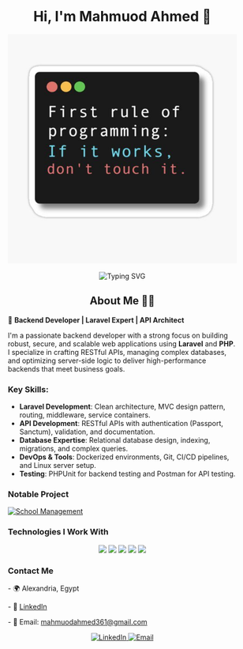 <!-- Adding background to the whole README -->
<div style="background-image: url('https://www.pinterest.com/pin/60939401203497006'); background-size: cover; padding: 20px;">
  <h1 align="center">Hi, I'm Mahmuod Ahmed 👋</h1>

  <p align="center">
    <img src="https://github.com/Mahmuod-Eldeep/project-x/blob/main/Programming%20Stickers%20for%20Sale.jpg" width="600" alt="Programming Stickers for Sale" />
  </p>

  <p align="center">
    <img src="https://readme-typing-svg.herokuapp.com?font=Fira+Code&size=24&pause=1000&color=F05340&center=true&vCenter=true&width=600&lines=Laravel+Backend+Developer;RESTful+API+Expert;MySQL+%7C+PHP+%7C+Docker;Clean+%26+Secure+Code;Scalable+Backend+Applications" alt="Typing SVG" />
  </p>

  <h2 align="center">About Me 👨‍💻</h2>
  <p>🔧 <strong>Backend Developer | Laravel Expert | API Architect</strong></p>

  <p>I'm a passionate backend developer with a strong focus on building robust, secure, and scalable web applications using <strong>Laravel</strong> and <strong>PHP</strong>. I specialize in crafting RESTful APIs, managing complex databases, and optimizing server-side logic to deliver high-performance backends that meet business goals.</p>

  <h3>Key Skills:</h3>
  <ul>
    <li><strong>Laravel Development</strong>: Clean architecture, MVC design pattern, routing, middleware, service containers.</li>
    <li><strong>API Development</strong>: RESTful APIs with authentication (Passport, Sanctum), validation, and documentation.</li>
    <li><strong>Database Expertise</strong>: Relational database design, indexing, migrations, and complex queries.</li>
    <li><strong>DevOps & Tools</strong>: Dockerized environments, Git, CI/CD pipelines, and Linux server setup.</li>
    <li><strong>Testing</strong>: PHPUnit for backend testing and Postman for API testing.</li>
  </ul>

  <h3>Notable Project</h3>
  <p>
    <a href="https://github.com/Mahmuod-Eldeep/School-Managment">
      <img src="https://img.shields.io/badge/School%20Management-Laravel%20%7C%20MySQL%20%7C%20API%20Development-0f5f76?style=for-the-badge&logo=laravel&logoColor=white" alt="School Management" />
    </a>
  </p>

  <h3>Technologies I Work With</h3>
  <p align="center">
    <img src="https://img.shields.io/badge/Laravel-F05340?style=for-the-badge&logo=laravel&logoColor=white" />
    <img src="https://img.shields.io/badge/PHP-777BB4?style=for-the-badge&logo=php&logoColor=white" />
    <img src="https://img.shields.io/badge/MySQL-4479A1?style=for-the-badge&logo=mysql&logoColor=white" />
    <img src="https://img.shields.io/badge/REST_API-005571?style=for-the-badge&logo=rest&logoColor=white" />
    <img src="https://img.shields.io/badge/Docker-2496ED?style=for-the-badge&logo=docker&logoColor=white" />
  </p>

  <h3>Contact Me</h3>
  <p>- 🌍 Alexandria, Egypt</p>
  <p>- 💼 <a href="https://www.linkedin.com/in/mahmuod-ahmed-5a4280311">LinkedIn</a></p>
  <p>- 📧 Email: <a href="mailto:mahmuodahmed361@gmail.com">mahmuodahmed361@gmail.com</a></p>

  <p align="center"> <a href="https://www.linkedin.com/in/mahmuod-ahmed-5a4280311"> <img src="https://img.shields.io/badge/LinkedIn-Connect-blue?style=for-the-badge&logo=linkedin&logoColor=white" alt="LinkedIn" /> </a> <a href="mailto:mahmuodahmed361@gmail.com"> <img src="https://img.shields.io/badge/Email-Contact-orange?style=for-the-badge&logo=gmail&logoColor=white" alt="Email" /> </a> </p>
</div>
